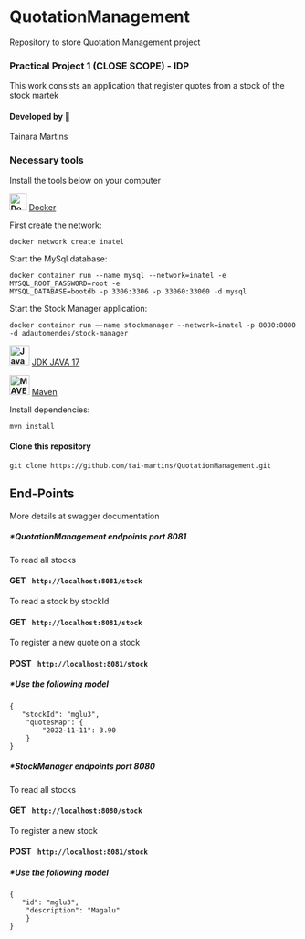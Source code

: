 # QuotationManagement
Repository to store Quotation Management project

### Practical Project 1 (CLOSE SCOPE) - IDP

This work consists an application that register quotes from a stock of the stock martek 

#### Developed by 👩
Tainara Martins

### Necessary tools

Install the tools below on your computer

<strong><img src="https://user-images.githubusercontent.com/53630619/201181059-5928b7f5-6f70-428c-8f64-5fb81bb148fb.png" alt="Docker " style="width: 30px;"/></strong>
[Docker](https://www.docker.com/)  

First create the network:
```
docker network create inatel
```
Start the MySql database:
```
docker container run --name mysql --network=inatel -e MYSQL_ROOT_PASSWORD=root -e
MYSQL_DATABASE=bootdb -p 3306:3306 -p 33060:33060 -d mysql
```
Start the Stock Manager application:
```
docker container run –-name stockmanager --network=inatel -p 8080:8080 -d adautomendes/stock-manager
```

<strong><img src="https://user-images.githubusercontent.com/53630619/201180997-11fd8320-28fa-46d6-aca7-0f8de77a8a32.png" alt="Java" style="width: 35px;"/></strong>
[JDK JAVA 17](https://www.oracle.com/java/technologies/javase/jdk11-archive-downloads.html) 


<strong><img src="https://user-images.githubusercontent.com/53630619/201184866-d289df6d-f85d-4492-af30-cca7461feda4.png" alt="MAVEN" style="width: 35px;"/></strong>
[Maven](https://maven.apache.org/download.cgi)  

Install dependencies:
```
mvn install
```

#### Clone this repository
```
git clone https://github.com/tai-martins/QuotationManagement.git
```

## End-Points
More details at swagger documentation

##### *QuotationManagement endpoints port 8081

 To read all stocks
#### GET ``` http://localhost:8081/stock```

 To read a stock by stockId
#### GET ``` http://localhost:8081/stock```

 To register a new quote on a stock 
#### POST ``` http://localhost:8081/stock```

##### *Use the following model

```
{
   "stockId": "mglu3",
    "quotesMap": {
        "2022-11-11": 3.90
    }
}
```

##### *StockManager endpoints port 8080

 To read all stocks
#### GET ``` http://localhost:8080/stock```

 To register a new stock 
#### POST ``` http://localhost:8081/stock```

##### *Use the following model

```
{
   "id": "mglu3",
    "description": "Magalu"
    }
}
```
